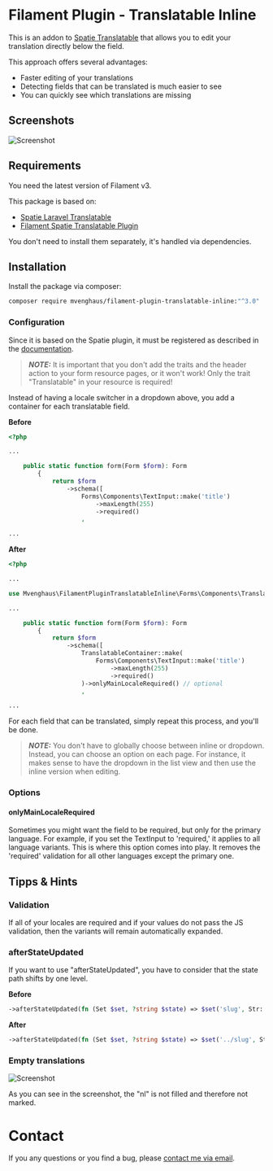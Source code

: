 # Filament Plugin - Translatable Inline

This is an addon to [Spatie Translatable](https://filamentphp.com/plugins/filament-spatie-translatable) that allows you to edit your translation directly below the field. 

This approach offers several advantages:

- Faster editing of your translations
- Detecting fields that can be translated is much easier to see
- You can quickly see which translations are missing

## Screenshots

![Screenshot](https://raw.githubusercontent.com/mvenghaus/filament-plugin-translatable-inline/main/docs/images/screenshot.png)

## Requirements

You need the latest version of Filament v3.

This package is based on:
- [Spatie Laravel Translatable](https://github.com/spatie/laravel-translatable)
- [Filament Spatie Translatable Plugin](https://github.com/filamentphp/spatie-laravel-translatable-plugin)

You don't need to install them separately, it's handled via dependencies. 

## Installation

Install the package via composer:

```bash
composer require mvenghaus/filament-plugin-translatable-inline:"^3.0"
```

### Configuration

Since it is based on the Spatie plugin, it must be registered as described in the [documentation](https://github.com/filamentphp/spatie-laravel-translatable-plugin).

> **_NOTE:_** It is important that you don't add the traits and the header action to your form resource pages, or it won't work! Only the trait "Translatable" in your resource is required!

Instead of having a locale switcher in a dropdown above, you add a container for each translatable field.

**Before**
```php
<?php

...

    public static function form(Form $form): Form
        {
            return $form
                ->schema([
                    Forms\Components\TextInput::make('title')
                        ->maxLength(255)
                        ->required()
                    ,

...
```

**After**
```php
<?php

...

use Mvenghaus\FilamentPluginTranslatableInline\Forms\Components\TranslatableContainer;

...

    public static function form(Form $form): Form
        {
            return $form
                ->schema([
                    TranslatableContainer::make(
                        Forms\Components\TextInput::make('title')
                            ->maxLength(255)
                            ->required()
                    )->onlyMainLocaleRequired() // optional
                    ,

...
```

For each field that can be translated, simply repeat this process, and you'll be done.

> **_NOTE:_** You don't have to globally choose between inline or dropdown. Instead, you can choose an option on each page. For instance, it makes sense to have the dropdown in the list view and then use the inline version when editing.

### Options

#### onlyMainLocaleRequired

Sometimes you might want the field to be required, but only for the primary language. For example, if you set the TextInput to 'required,' it applies to all language variants. This is where this option comes into play. It removes the 'required' validation for all other languages except the primary one.

## Tipps & Hints

### Validation

If all of your locales are required and if your values do not pass the JS validation, then the variants will remain automatically expanded.

### afterStateUpdated

If you want to use "afterStateUpdated", you have to consider that the state path shifts by one level.

**Before**
```php
->afterStateUpdated(fn (Set $set, ?string $state) => $set('slug', Str::slug($state))),
```

**After**
```php
->afterStateUpdated(fn (Set $set, ?string $state) => $set('../slug', Str::slug($state))),
```

### Empty translations

![Screenshot](https://raw.githubusercontent.com/mvenghaus/filament-plugin-translatable-inline/main/docs/images/screenshot.png)

As you can see in the screenshot, the "nl" is not filled and therefore not marked.

# Contact
If you any questions or you find a bug, please [contact me via email](mailto:support@inklammern.de).